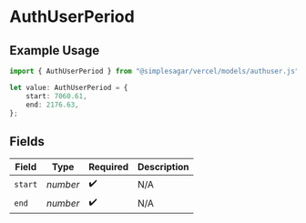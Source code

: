 # AuthUserPeriod

## Example Usage

```typescript
import { AuthUserPeriod } from "@simplesagar/vercel/models/authuser.js";

let value: AuthUserPeriod = {
    start: 7060.61,
    end: 2176.63,
};
```

## Fields

| Field              | Type               | Required           | Description        |
| ------------------ | ------------------ | ------------------ | ------------------ |
| `start`            | *number*           | :heavy_check_mark: | N/A                |
| `end`              | *number*           | :heavy_check_mark: | N/A                |